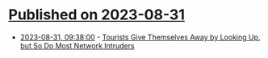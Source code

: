 # [Published on 2023-08-31](index.md)

* [2023-08-31, 09:38:00](https://soylentnews.org/article.pl?sid=23/08/31/0147229&from=rss) - [Tourists Give Themselves Away by Looking Up, but So Do Most Network Intruders](https://soylentnews.org/article.pl?sid=23/08/31/0147229&from=rss)
